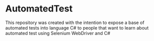 # AutomatedTest
This repository was created with the  intention to expose a base of automated tests into language C# to people that want to learn about automated test using Selenium WebDriver and C#

